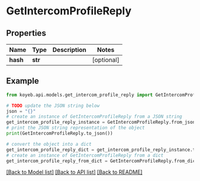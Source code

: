 # GetIntercomProfileReply


## Properties

Name | Type | Description | Notes
------------ | ------------- | ------------- | -------------
**hash** | **str** |  | [optional] 

## Example

```python
from koyeb.api.models.get_intercom_profile_reply import GetIntercomProfileReply

# TODO update the JSON string below
json = "{}"
# create an instance of GetIntercomProfileReply from a JSON string
get_intercom_profile_reply_instance = GetIntercomProfileReply.from_json(json)
# print the JSON string representation of the object
print(GetIntercomProfileReply.to_json())

# convert the object into a dict
get_intercom_profile_reply_dict = get_intercom_profile_reply_instance.to_dict()
# create an instance of GetIntercomProfileReply from a dict
get_intercom_profile_reply_from_dict = GetIntercomProfileReply.from_dict(get_intercom_profile_reply_dict)
```
[[Back to Model list]](../README.md#documentation-for-models) [[Back to API list]](../README.md#documentation-for-api-endpoints) [[Back to README]](../README.md)


